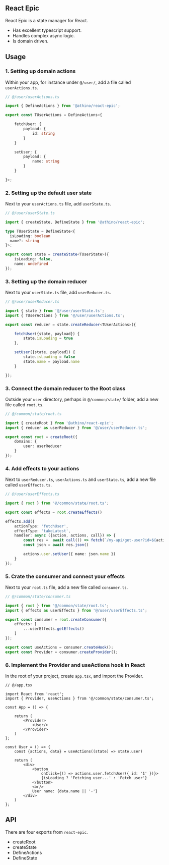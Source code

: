 ## React Epic
React Epic is a state manager for React.
- Has excellent typescript support.
- Handles complex async logic.
- Is domain driven.

## Usage

### 1. Setting up domain actions

Within your app, for instance under `@/user/`, add a file called `userActions.ts`.

```ts
// @/user/userActions.ts

import { DefineActions } from '@athino/react-epic';

export const TUserActions = DefineActions<{

    fetchUser: {
        payload: {
            id: string
        }
    }

    setUser: {
        payload: {
            name: string
        }
    }

}>;

```

### 2. Setting up the default user state

Next to your `userActions.ts` file, add `userState.ts`.

```ts
// @/user/userState.ts

import { createState, DefineState } from '@athino/react-epic';

type TUserState = DefineState<{
  isLoading: boolean
  name?: string
}>;

export const state = createState<TUserState>({
    isLoading: false,
    name: undefined
});

```


### 3. Setting up the domain reducer

Next to your `userState.ts` file, add `userReducer.ts`.

```ts
// @/user/userReducer.ts

import { state } from '@/user/userState.ts';
import { TUserActions } from '@/user/userActions.ts';

export const reducer = state.createReducer<TUserActions>({

    fetchUser({state, payload}) {
        state.isLoading = true
    },

    setUser({state, payload}) {
        state.isLoading = false
        state.name = payload.name
    }

});

```

### 3. Connect the domain reducer to the Root class

Outside your `user` directory, perhaps in `@/common/state/` folder, add a new file called `root.ts`.

```ts
// @/common/state/root.ts

import { createRoot } from '@athino/react-epic';
import { reducer as userReducer } from '@/user/userReducer.ts';

export const root = createRoot({
    domains: {
        user: userReducer
    }
});

```

### 4. Add effects to your actions

Next to `userReducer.ts`, `userActions.ts` and `userState.ts`, add a new file called `userEffects.ts`.

```ts
// @/user/userEffects.ts

import { root } from '@/common/state/root.ts';

export const effects = root.createEffects()

effects.add({
    actionType: 'fetchUser',
    effectType: 'takeLatest',
    handler: async ({action, actions, call}) => {
        const res =  await call(() => fetch(`/my-api/get-user?id=${action.payload.id}`))
        const json = await res.json()

        actions.user.setUser({ name: json.name })
    }
});

```

### 5. Crate the consumer and connect your effects

Next to your `root.ts` file, add a new file called `consumer.ts`.

```ts
// @/common/state/consumer.ts

import { root } from '@/common/state/root.ts';
import { effects as userEffects } from '@/user/userEffects.ts';

export const consumer = root.createConsumer({
    effects: [
        ...userEffects.getEffects()
    ]
});

export const useActions = consumer.createHook();
export const Provider = consumer.createProvider();

```

### 6. Implement the Provider and useActions hook in React

In the root of your project, create `app.tsx`, and import the Provider.

```tsx
// @/app.tsx

import React from 'react';
import { Provider, useActions } from '@/common/state/consumer.ts';

const App = () => {

    return (
        <Provider>
            <User/>
        </Provider>
    )
};

const User = () => {
    const {actions, data} = useActions((state) => state.user)

    return (
        <div>
            <button
                onClick={() => actions.user.fetchUser({ id: '1' })}>
                {isLoading ? 'Fetching user...' : 'Fetch user'}
            </button>
            <br/>
            User name: {data.name || '-'}
        </div>
    )
};

```

## API

There are four exports from `react-epic`.

- createRoot
- createState
- DefineActions
- DefineState
